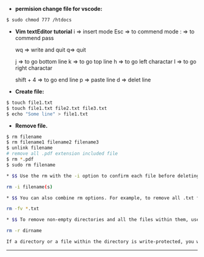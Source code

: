 * **permision  change file for vscode:**

```sh
$ sudo chmod 777 /htdocs
```
* **Vim textEditor tutorial**
    i => insert mode 
    Esc => to commend mode 
    : => to commend pass 

    wq => write and quit 
    q=> quit

    j => to go bottom line
    k => to go top line
    h => to go left charactar
    l => to go right charactar

    shift + 4 => to go end line
    p => paste line
    d => delet line

* **Create file:**

```sh
$ touch file1.txt
$ touch file1.txt file2.txt file3.txt
$ echo "Some line" > file1.txt
```
* **Remove file.**

```sh
$ rm filename 
$ rm filename1 filename2 filename3
$ unlink filename 
# remove all .pdf extension included file
$ rm *.pdf
$ sudo rm filename

* $$ Use the rm with the -i option to confirm each file before deleting it:

rm -i filename(s)

* $$ You can also combine rm options. For example, to remove all .txt files in the current directory without a prompt in verbose mode, use the following command:

rm -fv *.txt

* $$ To remove non-empty directories and all the files within them, use the rm command with the-r (recursive) option:

rm -r dirname

If a directory or a file within the directory is write-protected, you will be prompted to confirm the deletion.

```

* **